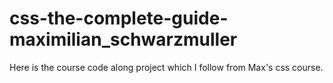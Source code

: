 # css-the-complete-guide-maximilian_schwarzmuller
Here is the course code along project which I follow from Max's css course.
